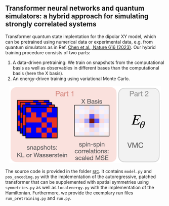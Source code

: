 ## Transformer neural networks and quantum simulators: a hybrid approach for simulating strongly correlated systems

Transformer quantum state implentation for the dipolar XY model, which can be pretrained using numerical data or experimental data, e.g. from quantum simulators as in Ref.  [Chen et al., Nature 616 (2023)](https://www.nature.com/articles/s41586-023-05859-2). Our hybrid training procedure consists of two parts: 

1. A data-driven pretraining: We train on snapshots from the computational basis as well as observables in different bases than the computational basis (here the X basis).
2. An energy-driven training using variational Monte Carlo.

<div align="center">
    <img width="479" alt="Momentum_git" src="https://github.com/HannahLange/HybridTransformer/blob/main/HybridTraining.jpg">
</div>

The source code is provided in the folder [src](https://github.com/HannahLange/HybridTransformer/tree/main/src). It contains `model.py` and `pos_encoding.py` with the implementation of the autoregressive, patched transformer that can be supplemented with spatial symmetries using `symmetries.py` as well as `localenergy.py` with the implementation of the Hamiltonian. Furthermore, we provide the exemplary run files `run_pretraining.py` and `run.py`.
